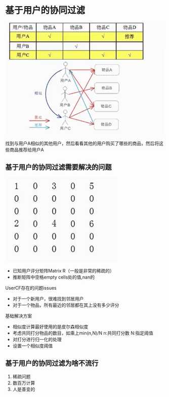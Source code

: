 # 基于用户的协同过滤

![1543656872141](../pic/1543656872141.png)

找到与用户A相似的其他用户，然后看看其他的用户购买了哪些的商品，然后将这些商品推荐给用户A 

## 基于用户的协同过滤需要解决的问题

![1543657186284](../pic/1543657186284.png)

- 已知用户评分矩阵Matrix R（一般是非常的稀疏的）
- 推断矩阵中空格empty cells处的值,nan的

UserCF存在的问题issues

- 对于一个新用户，很难找到邻居用户
- 对于一个物品，所有最近的邻居都在其上没有多少评分

基础解决方案

- 相似度计算最好使用的是皮尔森相似度
- 考虑共同打分物品的数目，如乘上min(n,N)/N n:共同打分数 N:指定阈值
- 对打分进行归一化的处理
- 设置一个相似度阈值

## 基于用户的协同过滤为啥不流行

1. 稀疏问题
2. 数百万计算
3. 人是善变的



